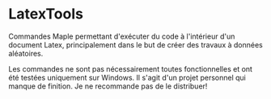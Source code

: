 # LatexTools
Commandes Maple permettant d'exécuter du code à l'intérieur d'un document Latex, principalement dans le but de créer des travaux à données aléatoires.

Les commandes ne sont pas nécessairement toutes fonctionnelles et ont été testées uniquement sur Windows. Il s'agit d'un projet personnel qui manque de finition. Je ne recommande pas de le distribuer!
